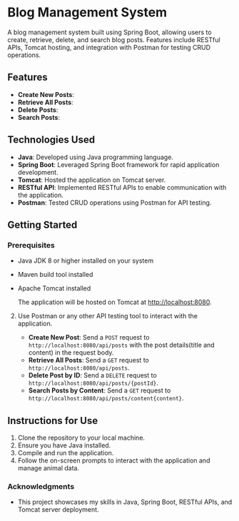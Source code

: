 # Blog Management System

A blog management system built using Spring Boot, allowing users to create, retrieve, delete, and search blog posts. Features include RESTful APIs, Tomcat hosting, and integration with Postman for testing CRUD operations. 

## Features

- **Create New Posts**: 
- **Retrieve All Posts**:
- **Delete Posts**: 
- **Search Posts**: 

## Technologies Used

- **Java**: Developed using Java programming language.
- **Spring Boot**: Leveraged Spring Boot framework for rapid application development.
- **Tomcat**: Hosted the application on Tomcat server.
- **RESTful API**: Implemented RESTful APIs to enable communication with the application.
- **Postman**: Tested CRUD operations using Postman for API testing.

## Getting Started

### Prerequisites

- Java JDK 8 or higher installed on your system
- Maven build tool installed
- Apache Tomcat installed

   The application will be hosted on Tomcat at [http://localhost:8080](http://localhost:8080).

2. Use Postman or any other API testing tool to interact with the application.

   - **Create New Post**: Send a `POST` request to `http://localhost:8080/api/posts` with the post details(title and content) in the request body.
   - **Retrieve All Posts**: Send a `GET` request to `http://localhost:8080/api/posts`.
   - **Delete Post by ID**: Send a `DELETE` request to `http://localhost:8080/api/posts/{postId}`.
   - **Search Posts by Content**: Send a `GET` request to `http://localhost:8080/api/posts/content{content}`.

## Instructions for Use

1. Clone the repository to your local machine.
2. Ensure you have Java installed.
3. Compile and run the application.
4. Follow the on-screen prompts to interact with the application and manage animal data.

### Acknowledgments

- This project showcases my skills in Java, Spring Boot, RESTful APIs, and Tomcat server deployment.


